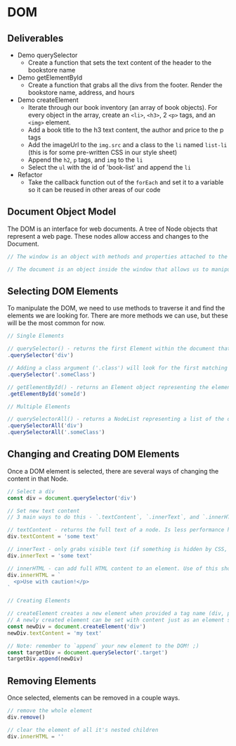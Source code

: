 # DOM

## Deliverables

- Demo querySelector
  - Create a function that sets the text content of the header to the bookstore name
- Demo getElementById
  - Create a function that grabs all the divs from the footer. Render the bookstore name, address, and hours 
- Demo createElement
  - Iterate through our book inventory (an array of book objects). For every object in the array, create an `<li>`, `<h3>`, 2 `<p>` tags, and an `<img>` element.
  - Add a book title to the h3 text content, the author and price to the p tags
  - Add the imageUrl to the `img.src` and a class to the `li` named `list-li` (this is for some pre-written CSS in our style sheet)
  - Append the `h2`, `p` tags, and `img` to the `li`
  - Select the `ul` with the id of 'book-list' and append the `li`
- Refactor
  - Take the callback function out of the `forEach` and set it to a variable so it can be reused in other areas of our code

## Document Object Model

The DOM is an interface for web documents. A tree of Node objects that represent a web page. These nodes allow access and changes to the Document.

```js
// The window is an object with methods and properties attached to the DOM

// The document is an object inside the window that allows us to manipulate the dom
```

## Selecting DOM Elements

To manipulate the DOM, we need to use methods to traverse it and find the elements we are looking for. There are more methods we can use, but these will be the most common for now.

```js
// Single Elements

// querySelector() - returns the first Element within the document that matches the specified selector, or group of selectors. If no matches are found, null is returned.
.querySelector('div')

// Adding a class argument ('.class') will look for the first matching class. You can do the same with an ID.
.querySelector('.someClass')

// getElementById() - returns an Element object representing the element whose id property matches the specified string. Since element IDs are required to be unique if specified, they're a useful way to get access to a specific element quickly.
.getElementById('someId')

// Multiple Elements

// querySelectorAll() - returns a NodeList representing a list of the document's elements that match the specified group of selectors.
.querySelectorAll('div')
.querySelectorAll('.someClass')
```

## Changing and Creating DOM Elements

Once a DOM element is selected, there are several ways of changing the content in that Node.

```js
// Select a div
const div = document.querySelector('div')

// Set new text content
// 3 main ways to do this - `.textContent`, `.innerText`, and `.innerHTML`

// textContent - returns the full text of a node. Is less performance heavy and works for all nodes. 
div.textContent = 'some text'

// innerText - only grabs visible text (if something is hidden by CSS, it won't be selected by innerText), and is more performance heavy.
div.innerText = 'some text'

// innerHTML - can add full HTML content to an element. Use of this should be limited as it's slow, it clears out everything, removes event listeners, and most importantly, is vulnerable to cross-site-scripting attacks!
div.innerHTML = `
  <p>Use with caution!</p>
`

// Creating Elements

// createElement creates a new element when provided a tag name (div, p, img, h3 etc)
// A newly created element can be set with content just as an element selected by the dom can.
const newDiv = document.createElement('div')
newDiv.textContent = 'my text'

// Note: remember to `append` your new element to the DOM! ;)
const targetDiv = document.querySelector('.target')
targetDiv.append(newDiv)
```

## Removing Elements

Once selected, elements can be removed in a couple ways.

```js
// remove the whole element
div.remove()

// clear the element of all it's nested children
div.innerHTML = ''
```
